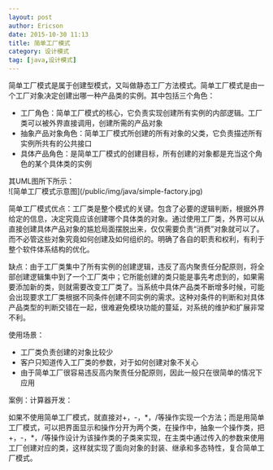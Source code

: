 ```yaml
---
layout: post
author: Ericson
date: 2015-10-30 11:13
title: 简单工厂模式
category: 设计模式
tag: [java,设计模式]
---
```


简单工厂模式是属于创建型模式，又叫做静态工厂方法模式。简单工厂模式是由一个工厂对象决定创建出哪一种产品类的实例。其中包括三个角色：
<ul>
	<li>工厂角色：简单工厂模式的核心，它负责实现创建所有实例的内部逻辑。工厂类可以被外界直接调用，创建所需的产品对象</li>
	<li>抽象产品对象角色：简单工厂模式所创建的所有对象的父类，它负责描述所有实例所共有的公共接口</li>
	<li>具体产品角色：是简单工厂模式的创建目标，所有创建的对象都是充当这个角色的某个具体类的实例</li>
</ul>
其UML图所下所示：<br/>
![简单工厂模式示意图](/public/img/java/simple-factory.jpg)

简单工厂模式优点：工厂类是整个模式的关键。包含了必要的逻辑判断，根据外界给定的信息，决定究竟应该创建哪个具体类的对象。通过使用工厂类，外界可以从直接创建具体产品对象的尴尬局面摆脱出来，仅仅需要负责“消费”对象就可以了。而不必管这些对象究竟如何创建及如何组织的。明确了各自的职责和权利，有利于整个软件体系结构的优化。

缺点：由于工厂类集中了所有实例的创建逻辑，违反了高内聚责任分配原则，将全部创建逻辑集中到了一个工厂类中；它所能创建的类只能是事先考虑到的，如果需要添加新的类，则就需要改变工厂类了。当系统中具体产品类不断增多时候，可能会出现要求工厂类根据不同条件创建不同实例的需求。这种对条件的判断和对具体产品类型的判断交错在一起，很难避免模块功能的蔓延，对系统的维护和扩展非常不利。

使用场景：<br/>
<ul>
	<li>工厂类负责创建的对象比较少</li>
	<li>客户只知道传入工厂类的参数，对于如何创建对象不关心</li>
	<li>由于简单工厂很容易违反高内聚责任分配原则，因此一般只在很简单的情况下应用</li>
</ul>

案例：计算器开发：

如果不使用简单工厂模式，就直接对+，-，\*，/等操作实现一个方法；而是用简单工厂模式，可以把界面显示和操作分开为两个类，在操作中，抽象一个操作类，把+，-，\*，/等操作设计为该操作类的子类来实现，在主类中通过传入的参数来使用工厂创建对应的类，这样就实现了面向对象的封装、继承和多态特性，复合简单工厂模式。
